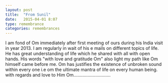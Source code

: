 ```yaml
---
layout: post
title:  "From Sunil"
date:   2015-04-01 8:07
type: remembrance
categories: remembrances
---
```


I am fond of Om immediately after first meeting of ours during his India visit in year 2013. I am regularly in wait of his e mails on different topics of life. He has great understanding of life which he shared with all with open hands. His words "with love and gratitude Om"  also light my path  like Om himself came before me. Om has justifies the existence of unbroken sound within every one i.e om the ultimate mantra of life on every human being.
with regards and love to Him Om............................. 
